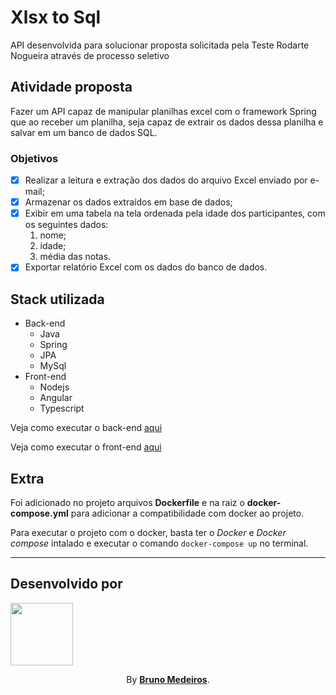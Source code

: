 # Xlsx to Sql

API desenvolvida para solucionar proposta solicitada pela Teste Rodarte Nogueira através de processo seletivo

## Atividade proposta

Fazer um API capaz de manipular planilhas excel com o framework Spring que ao receber um planilha, seja capaz de extrair
os dados dessa planilha e salvar em um banco de dados SQL.

### Objetivos

- [x] Realizar a leitura e extração dos dados do arquivo Excel enviado por e-mail;
- [x] Armazenar os dados extraídos em base de dados;
- [x] Exibir em uma tabela na tela ordenada pela idade dos participantes, com os seguintes dados:
  1. nome;
  2. idade;
  3. média das notas.
- [x] Exportar relatório Excel com os dados do banco de dados.

## Stack utilizada

- Back-end
  - Java
  - Spring
  - JPA
  - MySql
- Front-end
  - Nodejs
  - Angular
  - Typescript

Veja como executar o back-end [aqui](./backend/README.md)

Veja como executar o front-end [aqui](./frontend/README.md)

## Extra

Foi adicionado no projeto arquivos **Dockerfile** e na raiz o **docker-compose.yml** para adicionar a compatibilidade com docker ao projeto.

Para executar o projeto com o docker, basta ter o _Docker_ e _Docker compose_ intalado e executar o comando `docker-compose up` no terminal.

---

## Desenvolvido por

[<img width="100px" src="https://avatars.githubusercontent.com/u/100999610" />](https://github.com/BrunoMedeiros14 'Perfil no GitHub (BrunoMedeiros)')

<p align="center">By <strong><a href="https://github.com/BrunoMedeiros14">Bruno Medeiros</a></strong>.</p>
